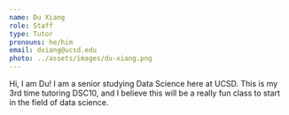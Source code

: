 ```yaml
---
name: Du Xiang
role: Staff
type: Tutor
pronouns: he/him
email: dxiang@ucsd.edu
photo: ../assets/images/du-xiang.png
---
```

Hi, I am Du! I am a senior studying Data Science here at UCSD. This is my 3rd time tutoring DSC10, and I believe this will be a really fun class to start in the field of data science.